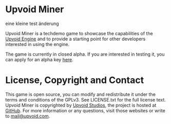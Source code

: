 Upvoid Miner
===========

eine kleine test änderung

Upvoid Miner is a techdemo game to showcase the capabilities of the [Upvoid Engine](http://upvoid.com/about) and to provide a starting point for other developers interested in using the engine.

The game is currently in closed alpha. If you are interested in testing it, you can apply for an alpha key [here](https://upvoid.com/miner/about/).


License, Copyright and Contact
===========

This game is open source, you can modify and redistribute it under the terms and conditions of the GPLv3.
See LICENSE.txt for the full license text. Upvoid Miner is copyrighted by [Upvoid Studios](http://upvoid.com), the project is hosted at [GitHub](http://github.com/Upvoid/Upvoid-Miner).
For more information or any questions, visit those websites or write to mail@upvoid.com.
